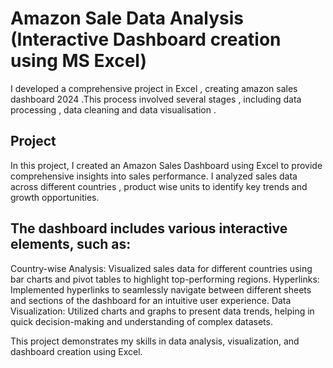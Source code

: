 # Amazon Sale Data Analysis (Interactive Dashboard creation using MS Excel)
I developed a comprehensive project in Excel , creating amazon sales dashboard 2024 .This process involved several stages , including data processing , data cleaning and data visualisation .

## Project 
In this project, I created an Amazon Sales Dashboard using Excel to provide comprehensive insights into sales performance. I analyzed sales data across different countries , product wise units to identify key trends and growth opportunities.

## The dashboard includes various interactive elements, such as:
Country-wise Analysis: Visualized sales data for different countries using bar charts and pivot tables to highlight top-performing regions.
Hyperlinks: Implemented hyperlinks to seamlessly navigate between different sheets and sections of the dashboard for an intuitive user experience.
Data Visualization: Utilized charts and graphs to present data trends, helping in quick decision-making and understanding of complex datasets.

This project demonstrates my skills in data analysis, visualization, and dashboard creation using Excel.
